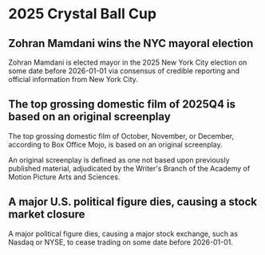 # 2025 Crystal Ball Cup

## Zohran Mamdani wins the NYC mayoral election
Zohran Mamdani is elected mayor in the 2025 New York City election on some date before 2026-01-01 via consensus of credible reporting and official information from New York City.

## The top grossing domestic film of 2025Q4 is based on an original screenplay
The top grossing domestic film of October, November, or December, according to Box Office Mojo, is based on an original screenplay. 

An original screenplay is defined as one not based upon previously published material, adjudicated by the Writer's Branch of the Academy of Motion Picture Arts and Sciences.

## A major U.S. political figure dies, causing a stock market closure
A major political figure dies, causing a major stock exchange, such as Nasdaq or NYSE, to cease trading on some date before 2026-01-01.
